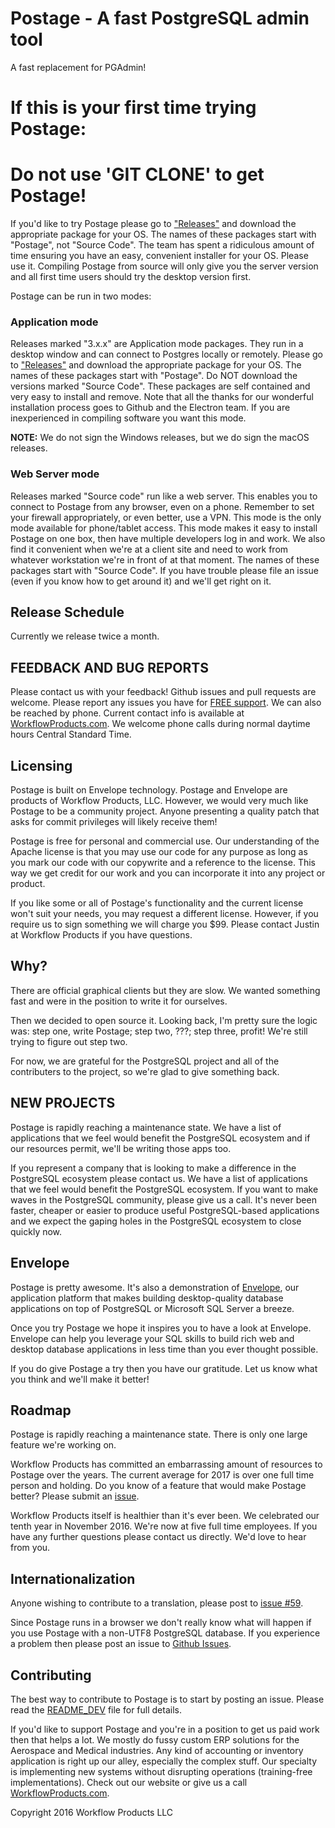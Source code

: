 # Postage - A fast PostgreSQL admin tool 

A fast replacement for PGAdmin!

# If this is your first time trying Postage:
# Do not use 'GIT CLONE' to get Postage!

If you'd like to try Postage please go to ["Releases"](https://github.com/workflowproducts/postage/releases) and download the appropriate package for your OS. The names of these packages start with "Postage", not "Source Code". The team has spent a ridiculous amount of time ensuring you have an easy, convenient installer for your OS. Please use it. Compiling Postage from source will only give you the server version and all first time users should try the desktop version first. 

Postage can be run in two modes:

### Application mode
Releases marked "3.x.x" are Application mode packages. They run in a desktop window and can connect to Postgres locally or remotely. Please go to ["Releases"](https://github.com/workflowproducts/postage/releases) and download the appropriate package for your OS. The names of these packages start with "Postage". Do NOT download the versions marked "Source Code". These packages are self contained and very easy to install and remove. Note that all the thanks for our wonderful installation process goes to Github and the Electron team. If you are inexperienced in compiling software you want this mode.

**NOTE:** We do not sign the Windows releases, but we do sign the macOS releases.

### Web Server mode
Releases marked "Source code" run like a web server. This enables you to connect to Postage from any browser, even on a phone. Remember to set your firewall appropriately, or even better, use a VPN. This mode is the only mode available for phone/tablet access. This mode makes it easy to install Postage on one box, then have multiple developers log in and work. We also find it convenient when we're at a client site and need to work from whatever workstation we're in front of at that moment. The names of these packages start with "Source Code". If you have trouble please file an issue (even if you know how to get around it) and we'll get right on it. 

## Release Schedule

Currently we release twice a month. 

## FEEDBACK AND BUG REPORTS

Please contact us with your feedback! Github issues and pull requests are welcome. Please report any issues you have for [FREE support](https://github.com/workflowproducts/postage/issues). We can also be reached by phone. Current contact info is available at [WorkflowProducts.com](http://www.workflowproducts.com/about.html). We welcome phone calls during normal daytime hours Central Standard Time.

## Licensing

Postage is built on Envelope technology. Postage and Envelope are products of Workflow Products, LLC. However, we would very much like Postage to be a community project. Anyone presenting a quality patch that asks for commit privileges will likely receive them! 

Postage is free for personal and commercial use. Our understanding of the Apache license is that you may use our code for any purpose as long as you mark our code with our copywrite and a reference to the license. This way we get credit for our work and you can incorporate it into any project or product. 

If you like some or all of Postage's functionality and the current license won't suit your needs, you may request a different license. However, if you require us to sign something we will charge you $99. Please contact Justin at Workflow Products if you have questions. 

## Why?

There are official graphical clients but they are slow. We wanted something fast and were in the position to write it for ourselves.

Then we decided to open source it. Looking back, I'm pretty sure the logic was: step one, write Postage; step two, ???; step three, profit! We're still trying to figure out step two. 

For now, we are grateful for the PostgreSQL project and all of the contributers to the project, so we're glad to give something back. 

## NEW PROJECTS

Postage is rapidly reaching a maintenance state. We have a list of applications that we feel would benefit the PostgreSQL ecosystem and if our resources permit, we'll be writing those apps too. 

If you represent a company that is looking to make a difference in the PostgreSQL ecosystem please contact us. We have a list of applications that we feel would benefit the PostgreSQL ecosystem. If you want to make waves in the PostgreSQL community, please give us a call. It's never been faster, cheaper or easier to produce useful PostgreSQL-based applications and we expect the gaping holes in the PostgreSQL ecosystem to close quickly now. 

## Envelope 

Postage is pretty awesome. It's also a demonstration of [Envelope](https://github.com/workflowproducts/envelope), our application platform that makes building desktop-quality database applications on top of PostgreSQL or Microsoft SQL Server a breeze.

Once you try Postage we hope it inspires you to have a look at Envelope. Envelope can help you leverage your SQL skills to build rich web and desktop database applications in less time than you ever thought possible. 

If you do give Postage a try then you have our gratitude. Let us know what you think and we'll make it better!

## Roadmap

Postage is rapidly reaching a maintenance state. There is only one large feature we're working on.

Workflow Products has committed an embarrassing amount of resources to Postage over the years. The current average for 2017 is over one full time person and holding.  Do you know of a feature that would make Postage better? Please submit an [issue](https://github.com/workflowproducts/postage/issues).

Workflow Products itself is healthier than it's ever been. We celebrated our tenth year in November 2016. We're now at five full time employees. If you have any further questions please contact us directly. We'd love to hear from you.

## Internationalization

Anyone wishing to contribute to a translation, please post to [issue #59](https://github.com/workflowproducts/postage/issues/59).

Since Postage runs in a browser we don't really know what will happen if you use Postage with a non-UTF8 PostgreSQL database. If you experience a problem then please post an issue to [Github Issues](https://github.com/workflowproducts/postage/issues). 

## Contributing

The best way to contribute to Postage is to start by posting an issue. Please read the [README_DEV](https://github.com/workflowproducts/postage/blob/master/README_DEV.md) file for full details.

If you'd like to support Postage and you're in a position to get us paid work then that helps a lot. We mostly do fussy custom ERP solutions for the Aerospace and Medical industries. Any kind of accounting or inventory application is right up our alley, especially the complex stuff. Our specialty is implementing new systems without disrupting operations (training-free implementations). Check out our website or give us a call [WorkflowProducts.com](http://www.workflowproducts.com/about.html).


Copyright 2016 Workflow Products LLC
